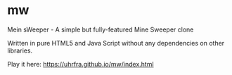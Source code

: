 # mw
Mein sWeeper - A simple but fully-featured Mine Sweeper clone

Written in pure HTML5 and Java Script without any dependencies on other libraries.

Play it here: https://uhrfra.github.io/mw/index.html
